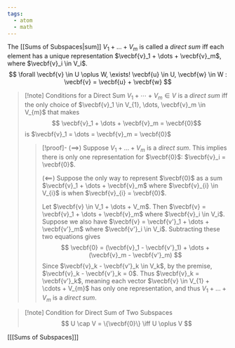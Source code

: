 ```yaml
---
tags:
  - atom
  - math
---
```

The [[Sums of Subspaces|sum]] $V_1 + \dots + V_m$ is called a *direct sum* iff each element has a unique representation $\vecbf{v}_1 + \dots + \vecbf{v}_m$, where $\vecbf{v}_i \in V_i$.
$$ \forall \vecbf{v} \in U \oplus W, \exists! \vecbf{u} \in U, \vecbf{w} \in W : \vecbf{v} = \vecbf{u} + \vecbf{w} $$

> [!note] Conditions for a Direct Sum
> $V_1 + \cdots + V_m \in V$ is a *direct sum* iff the only choice of $\vecbf{v}_1 \in V_{1}, \dots, \vecbf{v}_m \in V_{m}$ that makes
> $$ \vecbf{v}_1 + \dots + \vecbf{v}_m = \vecbf{0}$$
> is $\vecbf{v}_1 = \dots = \vecbf{v}_m = \vecbf{0}$
> > [!proof]-
> > ($\implies$)
> > Suppose $V_1 + \dots + V_m$ is a *direct sum*. This implies there is only one representation for $\vecbf{0}$: $\vecbf{v}_i = \vecbf{0}$.
> > 
> > ($\impliedby$)
> > Suppose the only way to represent $\vecbf{0}$ as a sum $\vecbf{v}_1 + \dots + \vecbf{v}_m$ where $\vecbf{v}_{i} \in V_{i}$ is when $\vecbf{v}_{i} = \vecbf{0}$. 
> > 
> > Let $\vecbf{v} \in V_1 + \dots + V_m$. Then $\vecbf{v} = \vecbf{v}_1 + \dots + \vecbf{v}_m$ where $\vecbf{v}_i \in V_i$. Suppose we also have $\vecbf{v} = \vecbf{v'}_1 + \dots + \vecbf{v'}_m$ where $\vecbf{v'}_i \in V_i$. Subtracting these two equations gives
> > $$ \vecbf{0} = (\vecbf{v}_1 - \vecbf{v'}_1) + \dots + (\vecbf{v}_m - \vecbf{v'}_m) $$
> > Since $\vecbf{v}_k - \vecbf{v'}_k \in V_k$, by the premise, $\vecbf{v}_k - \vecbf{v'}_k = 0$. Thus $\vecbf{v}_k = \vecbf{v'}_k$, meaning each vector $\vecbf{v} \in V_{1} + \cdots + V_{m}$ has only one representation, and thus $V_{1} + \dots + V_{m}$ is a *direct sum*.

> [!note] Condition for Direct Sum of Two Subspaces
> $$ U \cap V = \{\vecbf{0}\} \iff U \oplus V $$

\[[[Sums of Subspaces]]\]
